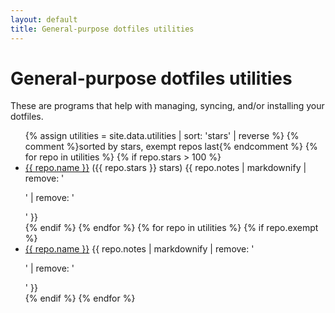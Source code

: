 ```yaml
---
layout: default
title: General-purpose dotfiles utilities
---
```


# General-purpose dotfiles utilities

These are programs that help with managing, syncing, and/or installing your
dotfiles.

<ul>
{% assign utilities = site.data.utilities | sort: 'stars' | reverse %}
{% comment %}sorted by stars, exempt repos last{% endcomment %}
{% for repo in utilities %}
{% if repo.stars > 100 %}
<li><a href="{{ repo.website | default: repo.url }}">{{ repo.name }}</a> ({{ repo.stars }} stars) {{ repo.notes | markdownify | remove: '<p>' | remove: '</p>' }}</li>
{% endif %}
{% endfor %}
{% for repo in utilities %}
{% if repo.exempt %}
    <li><a href="{{ repo.url }}">{{ repo.name }}</a> {{ repo.notes | markdownify | remove: '<p>' | remove: '</p>' }}</li>
{% endif %}
{% endfor %}
</ul>

